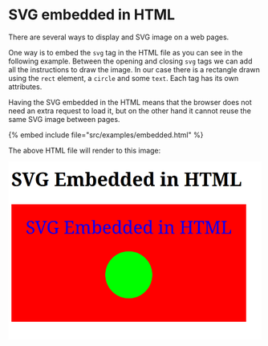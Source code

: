 # SVG embedded in HTML

There are several ways to display and SVG image on a web pages.

One way is to embed the `svg` tag in the HTML file as you can see in the following example. Between the opening and closing `svg` tags we can add all the instructions to draw the image.
In our case there is a rectangle drawn using the `rect` element, a `circle` and some `text`. Each tag has its own attributes.

Having the SVG embedded in the HTML means that the browser does not need an extra request to load it, but on the other hand it cannot reuse the same SVG image between pages.

{% embed include file="src/examples/embedded.html" %}

The above HTML file will render to this image:

![SVG rendered](../examples/svg-embedded-in-html.png)
